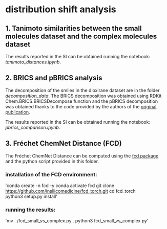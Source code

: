 # distribution shift analysis

## 1. Tanimoto similarities between the small molecules dataset and the complex molecules dataset

The results reported in the SI can be obtained running the notebook: *tanimoto_distances.ipynb*.

## 2. BRICS and pBRICS analysis

The decomposition of the smiles in the dioxirane dataset are in the folder *decomposition_data*. The BRICS decomposition was obtained using RDKit Chem.BRICS.BRICSDecompose function and the pBRICS decomposition was obtained thanks to the code provided by the authors of the [original publication](https://pubs.acs.org/doi/10.1021/acs.jcim.3c00689). 

The results reported in the SI can be obtained running the notebook: *pbrics_comparison.ipynb*.

## 3. Fréchet ChemNet Distance (FCD)

The Fréchet ChemNet Distance can be computed using the [fcd package](https://github.com/insilicomedicine/fcd_torch) and the python script provided in this folder.

### installation of the FCD environment:

'conda create -n fcd -y
conda activate fcd
git clone https://github.com/insilicomedicine/fcd_torch.git
cd fcd_torch   
python3 setup.py install'  

### running the results:

'mv ../fcd_small_vs_complex.py .
python3 fcd_small_vs_complex.py'

